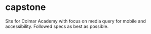 # capstone
Site for Colmar Academy with focus on media query for mobile and accessibility. Followed specs as best as possible.

